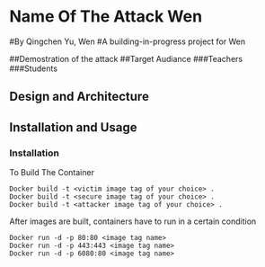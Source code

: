 # Name Of The Attack Wen
#By Qingchen Yu, Wen
#A building-in-progress project for Wen

##Demostration of the attack
##Target Audiance 
###Teachers
###Students
## Design and Architecture
## Installation and Usage
### Installation
To Build The Container
```
Docker build -t <victim image tag of your choice> .
Docker build -t <secure image tag of your choice> .
Docker build -t <attacker image tag of your choice> .
```
After images are built, containers have to run in a certain condition
```
Docker run -d -p 80:80 <image tag name>
Docker run -d -p 443:443 <image tag name>
Docker run -d -p 6080:80 <image tag name>
```
